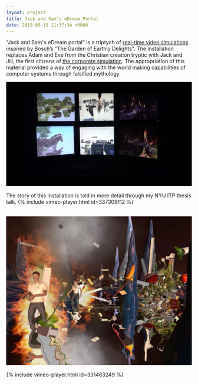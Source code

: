 ```yaml
---
layout: project
title: Jack and Sam's eDream Portal
date: 2019-05-15 11:37:34 +0000
---
```



"Jack and Sam's eDream portal" is a triptych of [real-time video simulations](http://iancheng.com/faq) inspired by Bosch’s "The Garden of Earthly Delights".  The installation replaces Adam and Eve from the Christian creation tryptic with Jack and Jill, the first citizens of [the corporate simulation](https://flexsim.com).  The appropriation of this material provided a way of engaging with the world making capabilities of computer systems through falsified mythology.

![](/assets/thesis/5.png)
<br>

The story of this installation is told in more detail through my NYU ITP thesis talk.
{% include vimeo-player.html id=337309112 %}
<br>
<br>

![](/assets/thesis/6.png)


{% include vimeo-player.html id=331463249 %}
